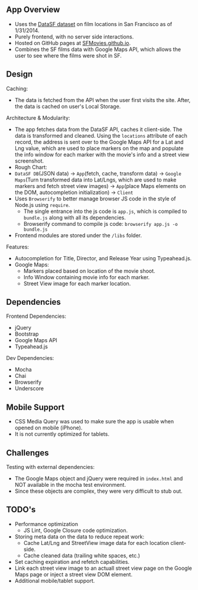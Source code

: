 App Overview
------------
- Uses the [DataSF dataset](https://data.sfgov.org/Arts-Culture-and-Recreation-/Film-Locations-in-San-Francisco/yitu-d5am) on film locations in San Francisco as of 1/31/2014.
- Purely frontend, with no server side interactions. 
- Hosted on GitHub pages at [SFMovies.github.io](www.sfmovies.github.io).
- Combines the SF films data with Google Maps API, which allows the user to see where the films were shot in SF.

Design
------------
Caching:
- The data is fetched from the API when the user first visits the site. After, the data is cached on user's Local Storage.

Architecture & Modularity:
- The app fetches data from the DataSF API, caches it client-side. The data is transformed and cleaned. Using the `locations` attribute of each record, the address is sent over to the Google Maps API for a Lat and Lng value, which are used to place markers on the map and populate the info window for each marker with the movie's info and a street view screenshot.
- Rough Chart:
- `DataSF DB`(JSON data) -> `App`(fetch, cache, transform data) -> `Google Maps`(Turn transformed data into Lat/Lngs, which are used to make markers and fetch street view images) -> `App`(place Maps elements on the DOM, autocompletion initialization) -> `Client`
- Uses `Browserify` to better manage browser JS code in the style of Node.js using `require`.
  - The single entrance into the js code is `app.js`, which is compiled to `bundle.js` along with all its dependencies.
  - Browserify command to compile js code: `browserify app.js -o bundle.js`
- Frontend modules are stored under the `/libs` folder.

Features:
- Autocompletion for Title, Director, and Release Year using Typeahead.js.
- Google Maps:
  - Markers placed based on location of the movie shoot.
  - Info Window containing movie info for each marker.
  - Street View image for each marker location.

Dependencies
------------
Frontend Dependencies:
- jQuery
- Bootstrap
- Google Maps API
- Typeahead.js

Dev Dependencies:
- Mocha
- Chai
- Browserify
- Underscore

Mobile Support
------------
- CSS Media Query was used to make sure the app is usable when opened on mobile (iPhone). 
- It is not currently optimized for tablets.

Challenges
------------
Testing with external dependencies:
- The Google Maps object and jQuery were required in `index.html` and NOT available in the mocha test environment.
- Since these objects are complex, they were very difficult to stub out.

TODO's
------------
- Performance optimization
  - JS Lint, Google Closure code optimization.
- Storing meta data on the data to reduce repeat work:
  - Cache Lat/Lng and StreetView image data for each location client-side.
  - Cache cleaned data (trailing white spaces, etc.)
- Set caching expiration and refetch capabilities.
- Link each street view image to an actuall street view page on the Google Maps page or inject a street view DOM element.
- Additional mobile/tablet support.
